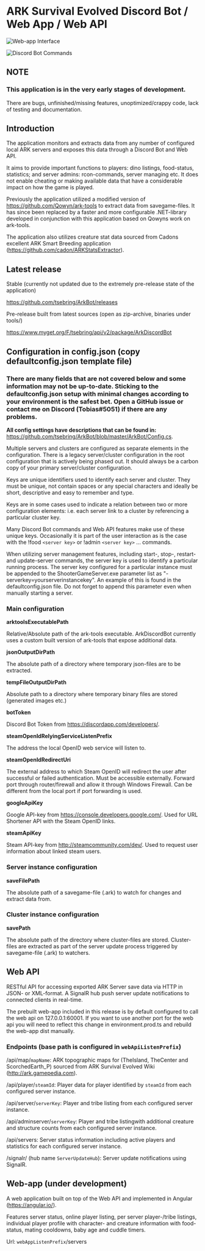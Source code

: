 # ARK Survival Evolved Discord Bot / Web App / Web API

![Web-app Interface](https://cloud.githubusercontent.com/assets/408350/26307865/044f849a-3ef7-11e7-930f-9ac829e58d45.png)

![Discord Bot Commands](https://cloud.githubusercontent.com/assets/408350/25876839/0a91380c-3520-11e7-9172-3a7707cd4c56.png)

## NOTE

### This application is in the very early stages of development.

There are bugs, unfinished/missing features, unoptimized/crappy code, lack of testing and documentation.


## Introduction

The application monitors and extracts data from any number of configured local ARK servers and exposes this data through a Discord Bot and Web API.

It aims to provide important functions to players: dino listings, food-status, statistics; and server admins: rcon-commands, server managing etc. It does not enable cheating or making available data that have a considerable impact on how the game is played.

Previously the application utilized a modified version of https://github.com/Qowyn/ark-tools to extract data from savegame-files. It has since been replaced by a faster and more configurable .NET-library developed in conjunction with this application based on Qowyns work on ark-tools.

The application also utilizes creature stat data sourced from Cadons excellent ARK Smart Breeding application (https://github.com/cadon/ARKStatsExtractor).

## Latest release
Stable (currently not updated due to the extremely pre-release state of the application)

https://github.com/tsebring/ArkBot/releases

Pre-release built from latest sources (open as zip-archive, binaries under tools/)

https://www.myget.org/F/tsebring/api/v2/package/ArkDiscordBot

## Configuration in config.json (copy defaultconfig.json template file)

### There are many fields that are not covered below and some information may not be up-to-date. Sticking to the defaultconfig.json setup with minimal changes according to your environment is the safest bet. Open a GitHub issue or contact me on Discord (Tobias#5051) if there are any problems. 

**All config settings have descriptions that can be found in:**
https://github.com/tsebring/ArkBot/blob/master/ArkBot/Config.cs.

Multiple servers and clusters are configured as separate elements in the configuration. There is a legacy server/cluster configuration in the root configuration that is actively being phased out. It should always be a carbon copy of your primary server/cluster configuration.

Keys are unique identifiers used to identify each server and cluster. They must be unique, not contain spaces or any special characters and ideally be short, descriptive and easy to remember and type. 

Keys are in some cases used to indicate a relation between two or more configuration elements: i.e. each server link to a cluster by referencing a particular cluster key.

Many Discord Bot commands and Web API features make use of these unique keys. Occasionally it is part of the user interaction as is the case with the !food `<server key>` or !admin `<server key>` ... commands.

When utilizing server management features, including start-, stop-, restart- and update-server commands, the server key is used to identify a particular running process. The server key configured for a particular instance must be appended to the ShooterGameServer.exe parameter list as "-serverkey=yourserverinstancekey". An example of this is found in the defaultconfig.json file. Do not forget to append this parameter even when manually starting a server.

### Main configuration

**arktoolsExecutablePath**

Relative/Absolute path of the ark-tools executable. ArkDiscordBot currently uses a custom built version of ark-tools that expose additional data.


**jsonOutputDirPath**

The absolute path of a directory where temporary json-files are to be extracted.


**tempFileOutputDirPath**

Absolute path to a directory where temporary binary files are stored (generated images etc.)


**botToken**

Discord Bot Token from https://discordapp.com/developers/.


**steamOpenIdRelyingServiceListenPrefix**

The address the local OpenID web service will listen to.


**steamOpenIdRedirectUri**

The external address to which Steam OpenID will redirect the user after successful or failed authentication. Must be accessible externally. Forward port through router/firewall and allow it through Windows Firewall. Can be different from the local port if port forwarding is used.


**googleApiKey**

Google API-key from https://console.developers.google.com/. Used for URL Shortener API with the Steam OpenID links.


**steamApiKey**

Steam API-key from http://steamcommunity.com/dev/. Used to request user information about linked steam users.


### Server instance configuration

**saveFilePath**

The absolute path of a savegame-file (.ark) to watch for changes and extract data from.


### Cluster instance configuration

**savePath**

The absolute path of the directory where cluster-files are stored. Cluster-files are extracted as part of the server update process triggered by savegame-file (.ark) to watchers.


## Web API

RESTful API for accessing exported ARK Server save data via HTTP in JSON- or XML-format. A SignalR hub push server update notifications to connected clients in real-time.

The prebuilt web-app included in this release is by default configured to call the web api on 127.0.0.1:60001. If you want to use another port for the web api you will need to reflect this change in environment.prod.ts and rebuild the web-app dist manually.

### Endpoints (base path is configured in `webApiListenPrefix`)

/api/map/`mapName`: ARK topographic maps for (TheIsland, TheCenter and ScorchedEarth_P) sourced from ARK Survival Evolved Wiki (http://ark.gamepedia.com).

/api/player/`steamId`: Player data for player identified by `steamId` from each configured server instance.

/api/server/`serverKey`: Player and tribe listing from each configured server instance.

/api/adminserver/`serverKey`: Player and tribe listingwith additional creature and structure counts from each configured server instance.

/api/servers: Server status information including active players and statistics for each configured server instance.

/signalr/ (hub name `ServerUpdateHub`): Server update notifications using SignalR.

## Web-app (under development)

A web application built on top of the Web API and implemented in Angular (https://angular.io/). 

Features server status, online player listing, per server player-/tribe listings, individual player profile with character- and creature information with food-status, mating cooldowns, baby age and cuddle timers.

Url: `webAppListenPrefix`/servers